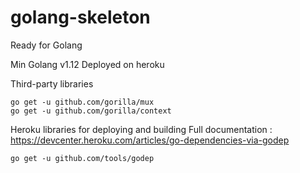 # golang-skeleton
Ready for Golang

Min Golang v1.12
Deployed on heroku

Third-party libraries
```
go get -u github.com/gorilla/mux
go get -u github.com/gorilla/context
```


Heroku libraries for deploying and building
Full documentation : https://devcenter.heroku.com/articles/go-dependencies-via-godep
```
go get -u github.com/tools/godep
```
